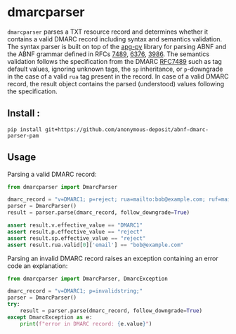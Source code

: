 # dmarcparser

`dmarcparser` parses a TXT resource record and determines whether it contains a valid DMARC record including syntax and semantics validation. 
The syntax parser is built on top of the [apg-py](https://github.com/ldthomas/apg-py) library for parsing ABNF and the ABNF grammar defined in 
RFCs [7489](https://datatracker.ietf.org/doc/html/rfc7489),
[6376](https://datatracker.ietf.org/doc/html/rfc6376),
[3986](https://datatracker.ietf.org/doc/html/rfc3986).
The semantics validation follows the specification from the DMARC [RFC7489](https://datatracker.ietf.org/doc/html/rfc7489) such 
as tag default values, ignoring unknown tags, the `sp` inheritance, 
or `p`-downgrade in the case of a valid `rua` tag present in the record. In case of a valid DMARC record, the result 
object contains the parsed (understood) values following the specification.

## Install :

``` 
pip install git+https://github.com/anonymous-deposit/abnf-dmarc-parser-pam
```

## Usage

Parsing a valid DMARC record: 
```python
from dmarcparser import DmarcParser

dmarc_record = "v=DMARC1; p=reject; rua=mailto:bob@example.com; ruf=mailto:bob@example.com; fo=0; adkim=r; aspf=r"
parser = DmarcParser()
result = parser.parse(dmarc_record, follow_downgrade=True)

assert result.v.effective_value == "DMARC1"
assert result.p.effective_value == "reject"
assert result.sp.effective_value == "reject"
assert result.rua.valid[0]['email'] == "bob@example.com"
```

Parsing an invalid DMARC record raises an exception containing an error code an explanation:
```python
from dmarcparser import DmarcParser, DmarcException

dmarc_record = "v=DMARC1; p=invalidstring;"
parser = DmarcParser()
try:
    result = parser.parse(dmarc_record, follow_downgrade=True)
except DmarcException as e:
    print(f"error in DMARC record: {e.value}")
```

